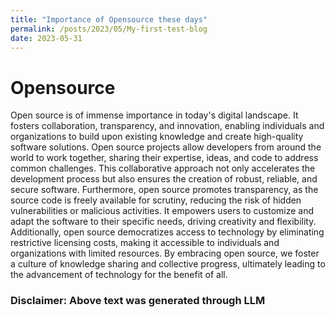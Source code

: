```yaml
---
title: "Importance of Opensource these days"
permalink: /posts/2023/05/My-first-test-blog
date: 2023-05-31
---
```


# Opensource
<span class="small_font">Open source is of immense importance in today's digital landscape. It fosters collaboration, transparency, and innovation, enabling individuals and organizations to build upon existing knowledge and create high-quality software solutions. Open source projects allow developers from around the world to work together, sharing their expertise, ideas, and code to address common challenges. This collaborative approach not only accelerates the development process but also ensures the creation of robust, reliable, and secure software. Furthermore, open source promotes transparency, as the source code is freely available for scrutiny, reducing the risk of hidden vulnerabilities or malicious activities. It empowers users to customize and adapt the software to their specific needs, driving creativity and flexibility. Additionally, open source democratizes access to technology by eliminating restrictive licensing costs, making it accessible to individuals and organizations with limited resources. By embracing open source, we foster a culture of knowledge sharing and collective progress, ultimately leading to the advancement of technology for the benefit of all.</span>

### Disclaimer: Above text was generated through LLM
